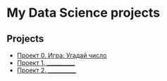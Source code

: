 # My Data Science projects

## Projects

* [Проект 0. Игра: Угадай число](https://github.com/Kokossanta/IDE/tree/main/progect_0)
* [Проект 1. __________]()
* [Проект 2. __________]()


